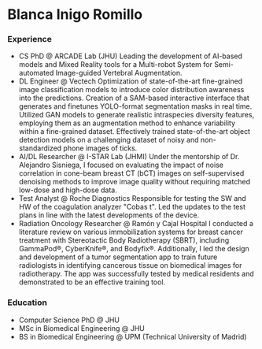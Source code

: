 # Blanca Inigo Romillo

### Experience
- CS PhD @ ARCADE Lab (JHU)
  Leading the development of AI-based models and Mixed Reality tools for a Multi-robot System for Semi-automated Image-guided Vertebral Augmentation.
- DL Engineer @ Vectech
  Optimization of state-of-the-art fine-grained image classification models to introduce color distribution awareness into the predictions.
  Creation of a SAM-based interactive interface that generates and finetunes YOLO-format segmentation masks in real time.
  Utilized GAN models to generate realistic intraspecies diversity features, employing them as an augmentation method to enhance variability within a fine-grained dataset.
  Effectively trained state-of-the-art object detection models on a challenging dataset of noisy and non-standardized phone images of ticks.
- AI/DL Researcher @ I-STAR Lab (JHMI)
  Under the mentorship of Dr. Alejandro Sisniega, I focused on evaluating the impact of noise correlation in cone-beam breast CT (bCT) images on self-supervised denoising methods to improve image quality without requiring matched low-dose and high-dose data.
- Test Analyst @ Roche Diagnostics
  Responsible for testing the SW and HW of the coagulation analyzer "Cobas t". Led the updates to the test plans in line with the latest developments of the device. 
- Radiation Oncology Researcher @ Ramón y Cajal Hospital
  I conducted a literature review on various immobilization systems for breast cancer treatment with Stereotactic Body Radiotherapy (SBRT), including GammaPod®, CyberKnife®, and Bodyfix®. Additionally, I led the design and development of a tumor segmentation app to train future radiologists in identifying cancerous tissue on biomedical images for radiotherapy. The app was successfully tested by medical residents and demonstrated to be an effective training tool.

### Education
- Computer Science PhD @ JHU
- MSc in Biomedical Engineering @ JHU
- BS in Biomedical Engineering @ UPM (Technical University of Madrid)
